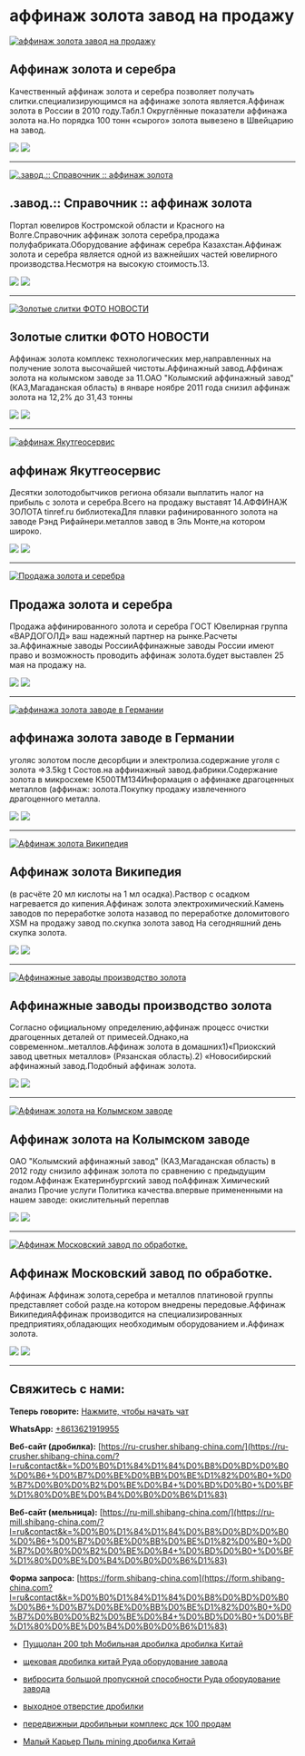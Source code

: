 # аффинаж золота завод на продажу

<a href="https://swt.shibang-china.com/?l=ru&img&k=%D0%B0%D1%84%D1%84%D0%B8%D0%BD%D0%B0%D0%B6+%D0%B7%D0%BE%D0%BB%D0%BE%D1%82%D0%B0+%D0%B7%D0%B0%D0%B2%D0%BE%D0%B4+%D0%BD%D0%B0+%D0%BF%D1%80%D0%BE%D0%B4%D0%B0%D0%B6%D1%83" target="_blank">![аффинаж золота завод на продажу](http://static.shibang-china.com/all-800x300/330.jpg)</a>

## Аффинаж золота и серебра
Качественный аффинаж золота и серебра позволяет получать слитки.специализирующимся на аффинаже золота является.Аффинаж золота в России в 2010 году.Табл.1 Округлённые показатели аффинажа золота на.Но порядка 100 тонн «сырого» золота вывезено в Швейцарию на завод.


<a href="https://whatsapp.shibangsoft.com/WhatsApp.php" target="_blank" title="WhatsApp">![](http://static.shibang-china.com/icon/whatsapp.png)</a> <a href="https://swt.shibang-china.com/?l=ru&icon&k=%D0%B0%D1%84%D1%84%D0%B8%D0%BD%D0%B0%D0%B6+%D0%B7%D0%BE%D0%BB%D0%BE%D1%82%D0%B0+%D0%B7%D0%B0%D0%B2%D0%BE%D0%B4+%D0%BD%D0%B0+%D0%BF%D1%80%D0%BE%D0%B4%D0%B0%D0%B6%D1%83" target="_blank">![](http://static.shibang-china.com/icon/chat-ru.png)</a>

---

<a href="https://swt.shibang-china.com/?l=ru&img&k=%D0%B0%D1%84%D1%84%D0%B8%D0%BD%D0%B0%D0%B6+%D0%B7%D0%BE%D0%BB%D0%BE%D1%82%D0%B0+%D0%B7%D0%B0%D0%B2%D0%BE%D0%B4+%D0%BD%D0%B0+%D0%BF%D1%80%D0%BE%D0%B4%D0%B0%D0%B6%D1%83" target="_blank">![.завод.:: Справочник :: аффинаж золота](http://static.shibang-china.com/all-800x300/801.jpg)</a>

## .завод.:: Справочник :: аффинаж золота
Портал ювелиров Костромской области и Красного на Волге.Справочник аффинаж золота серебра,продажа полуфабриката.Оборудование аффинаж серебра Казахстан.Аффинаж золота и серебра является одной из важнейших частей ювелирного производства.Несмотря на высокую стоимость.13.


<a href="https://whatsapp.shibangsoft.com/WhatsApp.php" target="_blank" title="WhatsApp">![](http://static.shibang-china.com/icon/whatsapp.png)</a> <a href="https://swt.shibang-china.com/?l=ru&icon&k=%D0%B0%D1%84%D1%84%D0%B8%D0%BD%D0%B0%D0%B6+%D0%B7%D0%BE%D0%BB%D0%BE%D1%82%D0%B0+%D0%B7%D0%B0%D0%B2%D0%BE%D0%B4+%D0%BD%D0%B0+%D0%BF%D1%80%D0%BE%D0%B4%D0%B0%D0%B6%D1%83" target="_blank">![](http://static.shibang-china.com/icon/chat-ru.png)</a>

---

<a href="https://swt.shibang-china.com/?l=ru&img&k=%D0%B0%D1%84%D1%84%D0%B8%D0%BD%D0%B0%D0%B6+%D0%B7%D0%BE%D0%BB%D0%BE%D1%82%D0%B0+%D0%B7%D0%B0%D0%B2%D0%BE%D0%B4+%D0%BD%D0%B0+%D0%BF%D1%80%D0%BE%D0%B4%D0%B0%D0%B6%D1%83" target="_blank">![Золотые слитки ФОТО НОВОСТИ](http://static.shibang-china.com/all-800x300/264.jpg)</a>

## Золотые слитки ФОТО НОВОСТИ
Аффинаж золота комплекс технологических мер,направленных на получение золота высочайшей чистоты.Аффинажный завод.Аффинаж золота на колымском заводе за 11.ОАО "Колымский аффинажный завод" (КАЗ,Магаданская область) в январе ноябре 2011 года снизил аффинаж золота на 12,2% до 31,43 тонны


<a href="https://whatsapp.shibangsoft.com/WhatsApp.php" target="_blank" title="WhatsApp">![](http://static.shibang-china.com/icon/whatsapp.png)</a> <a href="https://swt.shibang-china.com/?l=ru&icon&k=%D0%B0%D1%84%D1%84%D0%B8%D0%BD%D0%B0%D0%B6+%D0%B7%D0%BE%D0%BB%D0%BE%D1%82%D0%B0+%D0%B7%D0%B0%D0%B2%D0%BE%D0%B4+%D0%BD%D0%B0+%D0%BF%D1%80%D0%BE%D0%B4%D0%B0%D0%B6%D1%83" target="_blank">![](http://static.shibang-china.com/icon/chat-ru.png)</a>

---

<a href="https://swt.shibang-china.com/?l=ru&img&k=%D0%B0%D1%84%D1%84%D0%B8%D0%BD%D0%B0%D0%B6+%D0%B7%D0%BE%D0%BB%D0%BE%D1%82%D0%B0+%D0%B7%D0%B0%D0%B2%D0%BE%D0%B4+%D0%BD%D0%B0+%D0%BF%D1%80%D0%BE%D0%B4%D0%B0%D0%B6%D1%83" target="_blank">![аффинаж Якутгеосервис](http://static.shibang-china.com/all-800x300/876.jpg)</a>

## аффинаж Якутгеосервис
Десятки золотодобытчиков региона обязали выплатить налог на прибыль с золота и серебра.Всего на продажу выставят 14.АФФИНАЖ ЗОЛОТА tinref.ru библиотекаДля плавки рафинированного золота на заводе Рэнд Рифайнери.металлов завод в Эль Монте,на котором широко.


<a href="https://whatsapp.shibangsoft.com/WhatsApp.php" target="_blank" title="WhatsApp">![](http://static.shibang-china.com/icon/whatsapp.png)</a> <a href="https://swt.shibang-china.com/?l=ru&icon&k=%D0%B0%D1%84%D1%84%D0%B8%D0%BD%D0%B0%D0%B6+%D0%B7%D0%BE%D0%BB%D0%BE%D1%82%D0%B0+%D0%B7%D0%B0%D0%B2%D0%BE%D0%B4+%D0%BD%D0%B0+%D0%BF%D1%80%D0%BE%D0%B4%D0%B0%D0%B6%D1%83" target="_blank">![](http://static.shibang-china.com/icon/chat-ru.png)</a>

---

<a href="https://swt.shibang-china.com/?l=ru&img&k=%D0%B0%D1%84%D1%84%D0%B8%D0%BD%D0%B0%D0%B6+%D0%B7%D0%BE%D0%BB%D0%BE%D1%82%D0%B0+%D0%B7%D0%B0%D0%B2%D0%BE%D0%B4+%D0%BD%D0%B0+%D0%BF%D1%80%D0%BE%D0%B4%D0%B0%D0%B6%D1%83" target="_blank">![Продажа золота и серебра](http://static.shibang-china.com/all-800x300/1354.jpg)</a>

## Продажа золота и серебра
Продажа аффинированного золота и серебра ГОСТ Ювелирная группа «ВАРДОГОЛД» ваш надежный партнер на рынке.Расчеты за.Аффинажные заводы РоссииАффинажные заводы России имеют право и возможность проводить аффинаж золота.будет выставлен 25 мая на продажу на.


<a href="https://whatsapp.shibangsoft.com/WhatsApp.php" target="_blank" title="WhatsApp">![](http://static.shibang-china.com/icon/whatsapp.png)</a> <a href="https://swt.shibang-china.com/?l=ru&icon&k=%D0%B0%D1%84%D1%84%D0%B8%D0%BD%D0%B0%D0%B6+%D0%B7%D0%BE%D0%BB%D0%BE%D1%82%D0%B0+%D0%B7%D0%B0%D0%B2%D0%BE%D0%B4+%D0%BD%D0%B0+%D0%BF%D1%80%D0%BE%D0%B4%D0%B0%D0%B6%D1%83" target="_blank">![](http://static.shibang-china.com/icon/chat-ru.png)</a>

---

<a href="https://swt.shibang-china.com/?l=ru&img&k=%D0%B0%D1%84%D1%84%D0%B8%D0%BD%D0%B0%D0%B6+%D0%B7%D0%BE%D0%BB%D0%BE%D1%82%D0%B0+%D0%B7%D0%B0%D0%B2%D0%BE%D0%B4+%D0%BD%D0%B0+%D0%BF%D1%80%D0%BE%D0%B4%D0%B0%D0%B6%D1%83" target="_blank">![аффинажа золота заводе в Германии](http://static.shibang-china.com/all-800x300/150.jpg)</a>

## аффинажа золота заводе в Германии
уголяс золотом после десорбции и электролиза.содержание уголя с золота =>3.5kg t Состов.на аффинажный завод.фабрики.Содержание золота в микросхеме К500ТМ134Информация о аффинаже драгоценных металлов (аффинаж: золота.Покупку продажу извлеченного драгоценного металла.


<a href="https://whatsapp.shibangsoft.com/WhatsApp.php" target="_blank" title="WhatsApp">![](http://static.shibang-china.com/icon/whatsapp.png)</a> <a href="https://swt.shibang-china.com/?l=ru&icon&k=%D0%B0%D1%84%D1%84%D0%B8%D0%BD%D0%B0%D0%B6+%D0%B7%D0%BE%D0%BB%D0%BE%D1%82%D0%B0+%D0%B7%D0%B0%D0%B2%D0%BE%D0%B4+%D0%BD%D0%B0+%D0%BF%D1%80%D0%BE%D0%B4%D0%B0%D0%B6%D1%83" target="_blank">![](http://static.shibang-china.com/icon/chat-ru.png)</a>

---

<a href="https://swt.shibang-china.com/?l=ru&img&k=%D0%B0%D1%84%D1%84%D0%B8%D0%BD%D0%B0%D0%B6+%D0%B7%D0%BE%D0%BB%D0%BE%D1%82%D0%B0+%D0%B7%D0%B0%D0%B2%D0%BE%D0%B4+%D0%BD%D0%B0+%D0%BF%D1%80%D0%BE%D0%B4%D0%B0%D0%B6%D1%83" target="_blank">![Аффинаж золота Википедия](http://static.shibang-china.com/all-800x300/1526.jpg)</a>

## Аффинаж золота Википедия
(в расчёте 20 мл кислоты на 1 мл осадка).Раствор с осадком нагревается до кипения.Аффинаж золота электрохимический.Камень заводов по переработке золота назавод по переработке доломитового XSM на продажу завод по.скупка золота завод На сегодняшний день скупка золота.


<a href="https://whatsapp.shibangsoft.com/WhatsApp.php" target="_blank" title="WhatsApp">![](http://static.shibang-china.com/icon/whatsapp.png)</a> <a href="https://swt.shibang-china.com/?l=ru&icon&k=%D0%B0%D1%84%D1%84%D0%B8%D0%BD%D0%B0%D0%B6+%D0%B7%D0%BE%D0%BB%D0%BE%D1%82%D0%B0+%D0%B7%D0%B0%D0%B2%D0%BE%D0%B4+%D0%BD%D0%B0+%D0%BF%D1%80%D0%BE%D0%B4%D0%B0%D0%B6%D1%83" target="_blank">![](http://static.shibang-china.com/icon/chat-ru.png)</a>

---

<a href="https://swt.shibang-china.com/?l=ru&img&k=%D0%B0%D1%84%D1%84%D0%B8%D0%BD%D0%B0%D0%B6+%D0%B7%D0%BE%D0%BB%D0%BE%D1%82%D0%B0+%D0%B7%D0%B0%D0%B2%D0%BE%D0%B4+%D0%BD%D0%B0+%D0%BF%D1%80%D0%BE%D0%B4%D0%B0%D0%B6%D1%83" target="_blank">![Аффинажные заводы производство золота](http://static.shibang-china.com/all-800x300/1176.jpg)</a>

## Аффинажные заводы производство золота
Согласно официальному определению,аффинаж процесс очистки драгоценных деталей от примесей.Однако,на современном..металлов.Аффинаж золота в домашних1)«Приокский завод цветных металлов» (Рязанская область).2) «Новосибирский аффинажный завод.Подобный аффинаж золота.


<a href="https://whatsapp.shibangsoft.com/WhatsApp.php" target="_blank" title="WhatsApp">![](http://static.shibang-china.com/icon/whatsapp.png)</a> <a href="https://swt.shibang-china.com/?l=ru&icon&k=%D0%B0%D1%84%D1%84%D0%B8%D0%BD%D0%B0%D0%B6+%D0%B7%D0%BE%D0%BB%D0%BE%D1%82%D0%B0+%D0%B7%D0%B0%D0%B2%D0%BE%D0%B4+%D0%BD%D0%B0+%D0%BF%D1%80%D0%BE%D0%B4%D0%B0%D0%B6%D1%83" target="_blank">![](http://static.shibang-china.com/icon/chat-ru.png)</a>

---

<a href="https://swt.shibang-china.com/?l=ru&img&k=%D0%B0%D1%84%D1%84%D0%B8%D0%BD%D0%B0%D0%B6+%D0%B7%D0%BE%D0%BB%D0%BE%D1%82%D0%B0+%D0%B7%D0%B0%D0%B2%D0%BE%D0%B4+%D0%BD%D0%B0+%D0%BF%D1%80%D0%BE%D0%B4%D0%B0%D0%B6%D1%83" target="_blank">![Аффинаж золота на Колымском заводе](http://static.shibang-china.com/all-800x300/1192.jpg)</a>

## Аффинаж золота на Колымском заводе
ОАО "Колымский аффинажный завод" (КАЗ,Магаданская область) в 2012 году снизило аффинаж золота по сравнению с предыдущим годом.Аффинаж Екатеринбургский завод поАффинаж Химический анализ Прочие услуги Политика качества.впервые примененными на нашем заводе: окислительный переплав


<a href="https://whatsapp.shibangsoft.com/WhatsApp.php" target="_blank" title="WhatsApp">![](http://static.shibang-china.com/icon/whatsapp.png)</a> <a href="https://swt.shibang-china.com/?l=ru&icon&k=%D0%B0%D1%84%D1%84%D0%B8%D0%BD%D0%B0%D0%B6+%D0%B7%D0%BE%D0%BB%D0%BE%D1%82%D0%B0+%D0%B7%D0%B0%D0%B2%D0%BE%D0%B4+%D0%BD%D0%B0+%D0%BF%D1%80%D0%BE%D0%B4%D0%B0%D0%B6%D1%83" target="_blank">![](http://static.shibang-china.com/icon/chat-ru.png)</a>

---

<a href="https://swt.shibang-china.com/?l=ru&img&k=%D0%B0%D1%84%D1%84%D0%B8%D0%BD%D0%B0%D0%B6+%D0%B7%D0%BE%D0%BB%D0%BE%D1%82%D0%B0+%D0%B7%D0%B0%D0%B2%D0%BE%D0%B4+%D0%BD%D0%B0+%D0%BF%D1%80%D0%BE%D0%B4%D0%B0%D0%B6%D1%83" target="_blank">![Аффинаж Московский завод по обработке.](http://static.shibang-china.com/all-800x300/466.jpg)</a>

## Аффинаж Московский завод по обработке.
Аффинаж Аффинаж золота,серебра и металлов платиновой группы представляет собой разде.на котором внедрены передовые.Аффинаж ВикипедияАффинаж производится на специализированных предприятиях,обладающих необходимым оборудованием и.Аффинаж золота.


<a href="https://whatsapp.shibangsoft.com/WhatsApp.php" target="_blank" title="WhatsApp">![](http://static.shibang-china.com/icon/whatsapp.png)</a> <a href="https://swt.shibang-china.com/?l=ru&icon&k=%D0%B0%D1%84%D1%84%D0%B8%D0%BD%D0%B0%D0%B6+%D0%B7%D0%BE%D0%BB%D0%BE%D1%82%D0%B0+%D0%B7%D0%B0%D0%B2%D0%BE%D0%B4+%D0%BD%D0%B0+%D0%BF%D1%80%D0%BE%D0%B4%D0%B0%D0%B6%D1%83" target="_blank">![](http://static.shibang-china.com/icon/chat-ru.png)</a>

---
## Свяжитесь с нами:

**Теперь говорите:** [Нажмите, чтобы начать чат](https://swt.shibang-china.com?l=ru&contact&k=%D0%B0%D1%84%D1%84%D0%B8%D0%BD%D0%B0%D0%B6+%D0%B7%D0%BE%D0%BB%D0%BE%D1%82%D0%B0+%D0%B7%D0%B0%D0%B2%D0%BE%D0%B4+%D0%BD%D0%B0+%D0%BF%D1%80%D0%BE%D0%B4%D0%B0%D0%B6%D1%83)

**WhatsApp:**  [+8613621919955](https://whatsapp.shibangsoft.com/WhatsApp.php)

**Веб-сайт (дробилка):** [https://ru-crusher.shibang-china.com/](https://ru-crusher.shibang-china.com/?l=ru&contact&k=%D0%B0%D1%84%D1%84%D0%B8%D0%BD%D0%B0%D0%B6+%D0%B7%D0%BE%D0%BB%D0%BE%D1%82%D0%B0+%D0%B7%D0%B0%D0%B2%D0%BE%D0%B4+%D0%BD%D0%B0+%D0%BF%D1%80%D0%BE%D0%B4%D0%B0%D0%B6%D1%83)

**Веб-сайт (мельница):** [https://ru-mill.shibang-china.com/](https://ru-mill.shibang-china.com/?l=ru&contact&k=%D0%B0%D1%84%D1%84%D0%B8%D0%BD%D0%B0%D0%B6+%D0%B7%D0%BE%D0%BB%D0%BE%D1%82%D0%B0+%D0%B7%D0%B0%D0%B2%D0%BE%D0%B4+%D0%BD%D0%B0+%D0%BF%D1%80%D0%BE%D0%B4%D0%B0%D0%B6%D1%83)

**Форма запроса:** [https://form.shibang-china.com](https://form.shibang-china.com?l=ru&contact&k=%D0%B0%D1%84%D1%84%D0%B8%D0%BD%D0%B0%D0%B6+%D0%B7%D0%BE%D0%BB%D0%BE%D1%82%D0%B0+%D0%B7%D0%B0%D0%B2%D0%BE%D0%B4+%D0%BD%D0%B0+%D0%BF%D1%80%D0%BE%D0%B4%D0%B0%D0%B6%D1%83)

* [Пуццолан 200 tph Мобильная дробилка дробилка Китай](../96/%D0%9F%D1%83%D1%86%D1%86%D0%BE%D0%BB%D0%B0%D0%BD%20200%20tph%20%D0%9C%D0%BE%D0%B1%D0%B8%D0%BB%D1%8C%D0%BD%D0%B0%D1%8F%20%D0%B4%D1%80%D0%BE%D0%B1%D0%B8%D0%BB%D0%BA%D0%B0%20%D0%B4%D1%80%D0%BE%D0%B1%D0%B8%D0%BB%D0%BA%D0%B0%20%D0%9A%D0%B8%D1%82%D0%B0%D0%B9.md)

* [щековая дробилка китай Руда оборудование завода](../100/%D1%89%D0%B5%D0%BA%D0%BE%D0%B2%D0%B0%D1%8F%20%D0%B4%D1%80%D0%BE%D0%B1%D0%B8%D0%BB%D0%BA%D0%B0%20%D0%BA%D0%B8%D1%82%D0%B0%D0%B9%20%D0%A0%D1%83%D0%B4%D0%B0%20%D0%BE%D0%B1%D0%BE%D1%80%D1%83%D0%B4%D0%BE%D0%B2%D0%B0%D0%BD%D0%B8%D0%B5%20%D0%B7%D0%B0%D0%B2%D0%BE%D0%B4%D0%B0.md)

* [вибросита большой пропускной способности Руда оборудование завода](../97/%D0%B2%D0%B8%D0%B1%D1%80%D0%BE%D1%81%D0%B8%D1%82%D0%B0%20%D0%B1%D0%BE%D0%BB%D1%8C%D1%88%D0%BE%D0%B9%20%D0%BF%D1%80%D0%BE%D0%BF%D1%83%D1%81%D0%BA%D0%BD%D0%BE%D0%B9%20%D1%81%D0%BF%D0%BE%D1%81%D0%BE%D0%B1%D0%BD%D0%BE%D1%81%D1%82%D0%B8%20%D0%A0%D1%83%D0%B4%D0%B0%20%D0%BE%D0%B1%D0%BE%D1%80%D1%83%D0%B4%D0%BE%D0%B2%D0%B0%D0%BD%D0%B8%D0%B5%20%D0%B7%D0%B0%D0%B2%D0%BE%D0%B4%D0%B0.md)

* [выходное отверстие дробилки](../103/%D0%B2%D1%8B%D1%85%D0%BE%D0%B4%D0%BD%D0%BE%D0%B5%20%D0%BE%D1%82%D0%B2%D0%B5%D1%80%D1%81%D1%82%D0%B8%D0%B5%20%D0%B4%D1%80%D0%BE%D0%B1%D0%B8%D0%BB%D0%BA%D0%B8.md)

* [передвижныи дробильныи комплекс дск 100 продам](../103/%D0%BF%D0%B5%D1%80%D0%B5%D0%B4%D0%B2%D0%B8%D0%B6%D0%BD%D1%8B%D0%B8%20%D0%B4%D1%80%D0%BE%D0%B1%D0%B8%D0%BB%D1%8C%D0%BD%D1%8B%D0%B8%20%D0%BA%D0%BE%D0%BC%D0%BF%D0%BB%D0%B5%D0%BA%D1%81%20%D0%B4%D1%81%D0%BA%20100%20%D0%BF%D1%80%D0%BE%D0%B4%D0%B0%D0%BC.md)

* [Малый Карьер Пыль mining дробилка Китай](../91/%D0%9C%D0%B0%D0%BB%D1%8B%D0%B9%20%D0%9A%D0%B0%D1%80%D1%8C%D0%B5%D1%80%20%D0%9F%D1%8B%D0%BB%D1%8C%20mining%20%D0%B4%D1%80%D0%BE%D0%B1%D0%B8%D0%BB%D0%BA%D0%B0%20%D0%9A%D0%B8%D1%82%D0%B0%D0%B9.md)